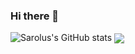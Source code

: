 ### Hi there 👋


![Sarolus's GitHub stats](https://github-readme-stats.vercel.app/api?username=sarolus&theme=dark&show_icons=true)
<img align="center" src="https://github-readme-stats.vercel.app/api/top-langs/?username=sarolus&theme=dark" />


<!--START_SECTION:waka-->
<!--END_SECTION:waka-->

<!--
**Sarolus/Sarolus** is a ✨ _special_ ✨ repository because its `README.md` (this file) appears on your GitHub profile.

Here are some ideas to get you started:

- 🔭 I’m currently working on ...
- 🌱 I’m currently learning ...
- 👯 I’m looking to collaborate on ...
- 🤔 I’m looking for help with ...
- 💬 Ask me about ...
- 📫 How to reach me: ...
- 😄 Pronouns: ...
- ⚡ Fun fact: ...
-->
